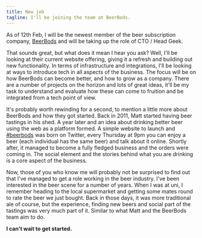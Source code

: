 ```yaml
---
title: New job
tagline: I'll be joining the team at BeerBods.
---
```


As of 12th Feb, I will be the newest member of the beer subscription company, [BeerBods](https://beerbods.co.uk/) and will be taking up the role of CTO / Head Geek.

That sounds great, but what does it mean I hear you ask? Well, I'll be looking at their current website offering, giving it a refresh and building out new functionality. In terms of infrastructure and integrations, I'll be looking at ways to introduce tech in all aspects of the business. The focus will be on how BeerBods can become better, and how to grow as a company. There are a number of projects on the horizon and lots of great ideas, it'll be my task to understand and evaluate how these can come to fruition and be integrated from a tech point of view. 

It's probably worth rewinding for a second, to mention a little more about BeerBods and how they got started. Back in 2011, Matt started having beer tastings in his shed. A year later and an idea about drinking better beer using the web as a platform formed. A simple website to launch and [#beerbods](https://twitter.com/search?q=beerbods) was born on Twitter, every Thursday at 9pm you can enjoy a beer (each individual has the same beer) and talk about it online. Shortly after, it managed to become a fully fledged business and the orders were coming in. The social element and the stories behind what you are drinking is a core aspect of the business.

Now, those of you who know me will probably not be surprised to find out that I've managed to get a role working in the beer industry. I've been interested in the beer scene for a number of years. When I was at uni, I remember heading to the local supermarket and getting some mates round to rate the beer we just bought. Back in those days, it was more traditional ale of course, but the experience, finding new beers and social part of the tastings was very much part of it. Similar to what Matt and the BeerBods team aim to do.

**I can't wait to get started.**
